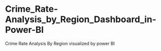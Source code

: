 # Crime_Rate-Analysis_by_Region_Dashboard_in-Power-BI
Crime Rate Analysis By Region visualized by power BI
